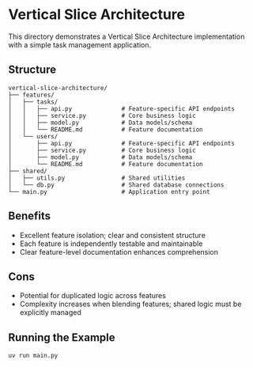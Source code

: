 # Vertical Slice Architecture

This directory demonstrates a Vertical Slice Architecture implementation with a simple task management application.

## Structure

```
vertical-slice-architecture/
├── features/
│   ├── tasks/
│   │   ├── api.py              # Feature-specific API endpoints
│   │   ├── service.py          # Core business logic
│   │   ├── model.py            # Data models/schema
│   │   └── README.md           # Feature documentation
│   └── users/
│       ├── api.py              # Feature-specific API endpoints
│       ├── service.py          # Core business logic
│       ├── model.py            # Data models/schema
│       └── README.md           # Feature documentation
├── shared/
│   ├── utils.py                # Shared utilities
│   └── db.py                   # Shared database connections
└── main.py                     # Application entry point
```

## Benefits

- Excellent feature isolation; clear and consistent structure
- Each feature is independently testable and maintainable
- Clear feature-level documentation enhances comprehension

## Cons

- Potential for duplicated logic across features
- Complexity increases when blending features; shared logic must be explicitly managed

## Running the Example

```bash
uv run main.py
```
